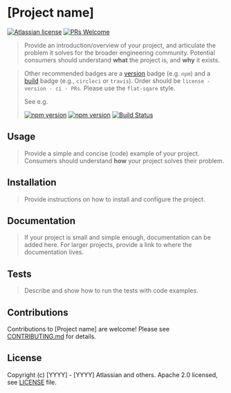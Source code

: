 # [Project name]

[![Atlassian license](https://img.shields.io/badge/license-Apache%202.0-blue.svg?style=flat-square)](LICENSE) [![PRs Welcome](https://img.shields.io/badge/PRs-welcome-brightgreen.svg?style=flat-square)](CONTRIBUTING.md)

> Provide an introduction/overview of your project, and articulate the problem it solves for the broader engineering community. Potential consumers should understand **what** the project is, and **why** it exists.

> Other recommended badges are a [version](https://shields.io/category/version) badge (e.g. `npm`) and a [build](https://shields.io/category/build) badge (e.g., `circleci` or `travis`). Order should be `license - version - ci - PRs`. Please use the `flat-sqare` style.
> 
> See e.g.
> 
> [![npm version](https://img.shields.io/npm/v/react-beautiful-dnd.svg?style=flat-square)](https://www.npmjs.com/package/react-beautiful-dnd) [![npm version](https://img.shields.io/npm/v/@atlaskit/button.svg?style=flat-square)](https://www.npmjs.com/package/@atlaskit/button) [![Build Status](https://img.shields.io/travis/stricter/stricter/master?style=flat-square)](https://travis-ci.org/stricter/stricter)


## Usage

> Provide a simple and concise (code) example of your project. Consumers should understand **how** your project solves their problem.

## Installation

> Provide instructions on how to install and configure the project.

## Documentation

> If your project is small and simple enough, documentation can be added here. For larger projects, provide a link to where the documentation lives.

## Tests

> Describe and show how to run the tests with code examples.

## Contributions

Contributions to [Project name] are welcome! Please see [CONTRIBUTING.md](CONTRIBUTING.md) for details. 

## License

Copyright (c) [YYYY] - [YYYY] Atlassian and others.
Apache 2.0 licensed, see [LICENSE](LICENSE) file.

